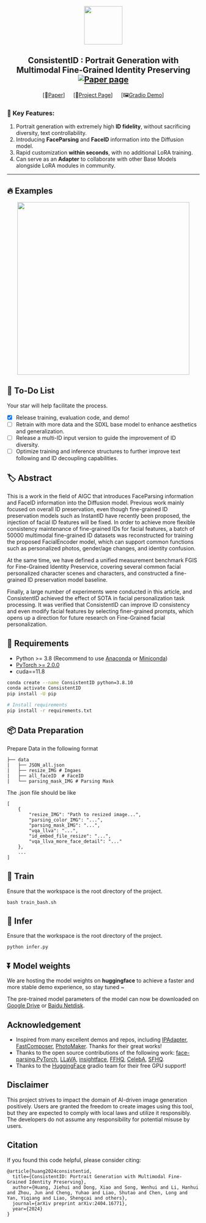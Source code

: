 <p align="center">
  <img src="https://github.com/JackAILab/ConsistentID/assets/135965025/c0594480-d73d-4268-95ca-5494ca2a61e4" height=100>

</p>

<!-- ## <div align="center"><b>ConsistentID</b></div> -->

<div align="center">
  
## ConsistentID : Portrait Generation with Multimodal Fine-Grained Identity Preserving  [![Paper page](https://huggingface.co/datasets/huggingface/badges/resolve/main/paper-page-md-dark.svg)]()
[📄[Paper](https://arxiv.org/abs/2404.16771)] &emsp; [🚩[Project Page](https://ssugarwh.github.io/consistentid.github.io/)] &emsp; [🖼[Gradio Demo](http://consistentid.natapp1.cc/)] <br>


</div>

### 🌠  **Key Features:**

1. Portrait generation with extremely high **ID fidelity**, without sacrificing diversity, text controllability.
2. Introducing **FaceParsing** and **FaceID** information into the Diffusion model.
3. Rapid customization **within seconds**, with no additional LoRA training.
4. Can serve as an **Adapter** to collaborate with other Base Models alongside LoRA modules in community.

---
## 🔥 **Examples**

<p align="center">
  
  <img src="https://github.com/JackAILab/ConsistentID/assets/135965025/f949a03d-bed2-4839-a995-7b451d8c981b" height=450>


</p>


## 🚩 To-Do List
Your star will help facilitate the process.
- [x] Release training, evaluation code, and demo!
- [ ] Retrain with more data and the SDXL base model to enhance aesthetics and generalization.
- [ ] Release a multi-ID input version to guide the improvement of ID diversity.
- [ ] Optimize training and inference structures to further improve text following and ID decoupling capabilities.

## 🏷️ Abstract

This is a work in the field of AIGC that introduces FaceParsing information and FaceID information into the Diffusion model. Previous work mainly focused on overall ID preservation, even though fine-grained ID preservation models such as InstantID have recently been proposed, the injection of facial ID features will be fixed. In order to achieve more flexible consistency maintenance of fine-grained IDs for facial features, a batch of 50000 multimodal fine-grained ID datasets was reconstructed for training the proposed FacialEncoder model, which can support common functions such as personalized photos, gender/age changes, and identity confusion.

At the same time, we have defined a unified measurement benchmark FGIS for Fine-Grained Identity Preservice, covering several common facial personalized character scenes and characters, and constructed a fine-grained ID preservation model baseline.

Finally, a large number of experiments were conducted in this article, and ConsistentID achieved the effect of SOTA in facial personalization task processing. It was verified that ConsistentID can improve ID consistency and even modify facial features by selecting finer-grained prompts, which opens up a direction for future research on Fine-Grained facial personalization.


## 🔧 Requirements

- Python >= 3.8 (Recommend to use [Anaconda](https://www.anaconda.com/download/#linux) or [Miniconda](https://docs.conda.io/en/latest/miniconda.html))
- [PyTorch >= 2.0.0](https://pytorch.org/)
- cuda==11.8

```bash
conda create --name ConsistentID python=3.8.10
conda activate ConsistentID
pip install -U pip

# Install requirements
pip install -r requirements.txt
```

## 📦️ Data Preparation

Prepare Data in the following format

    ├── data
    |   ├── JSON_all.json 
    |   ├── resize_IMG # Imgaes 
    |   ├── all_faceID  # FaceID
    |   └── parsing_mask_IMG # Parsing Mask 

The .json file should be like
```
[
    {
        "resize_IMG": "Path to resized image...",
        "parsing_color_IMG": "...",
        "parsing_mask_IMG": "...",
        "vqa_llva": "...",
        "id_embed_file_resize": "...",
        "vqa_llva_more_face_detail": "..."
    },
    ...
]
```

## 🚀 Train
Ensure that the workspace is the root directory of the project.

```setup
bash train_bash.sh
```

## 🧪 Infer
Ensure that the workspace is the root directory of the project.

```setup
python infer.py
```

## ⏬ Model weights
We are hosting the model weights on **huggingface** to achieve a faster and more stable demo experience, so stay tuned ~

The pre-trained model parameters of the model can now be downloaded on [Google Drive](https://drive.google.com/file/d/1jCHICryESmNkzGi8J_FlY3PjJz9gqoSI/view?usp=drive_link) or [Baidu Netdisk](https://pan.baidu.com/s/1NAVmH8S7Ls5rZc-snDk1Ng?pwd=nsh6).


## Acknowledgement
* Inspired from many excellent demos and repos, including [IPAdapter](https://github.com/tencent-ailab/IP-Adapter), [FastComposer](https://github.com/mit-han-lab/fastcomposer), [PhotoMaker](https://github.com/TencentARC/PhotoMaker). Thanks for their great works!
* Thanks to the open source contributions of the following work: [face-parsing.PyTorch](https://github.com/zllrunning/face-parsing.PyTorch), [LLaVA](https://github.com/haotian-liu/LLaVA), [insightface](https://github.com/deepinsight/insightface), [FFHQ](https://github.com/NVlabs/ffhq-dataset), [CelebA](https://github.com/switchablenorms/CelebAMask-HQ), [SFHQ](https://github.com/SelfishGene/SFHQ-dataset).
* Thanks to the [HuggingFace](https://github.com/huggingface) gradio team for their free GPU support!

## Disclaimer
This project strives to impact the domain of AI-driven image generation positively. Users are granted the freedom to create images using this tool, but they are expected to comply with local laws and utilize it responsibly. The developers do not assume any responsibility for potential misuse by users.

## Citation
If you found this code helpful, please consider citing:
~~~
@article{huang2024consistentid,
  title={ConsistentID: Portrait Generation with Multimodal Fine-Grained Identity Preserving},
  author={Huang, Jiehui and Dong, Xiao and Song, Wenhui and Li, Hanhui and Zhou, Jun and Cheng, Yuhao and Liao, Shutao and Chen, Long and Yan, Yiqiang and Liao, Shengcai and others},
  journal={arXiv preprint arXiv:2404.16771},
  year={2024}
}
~~~


